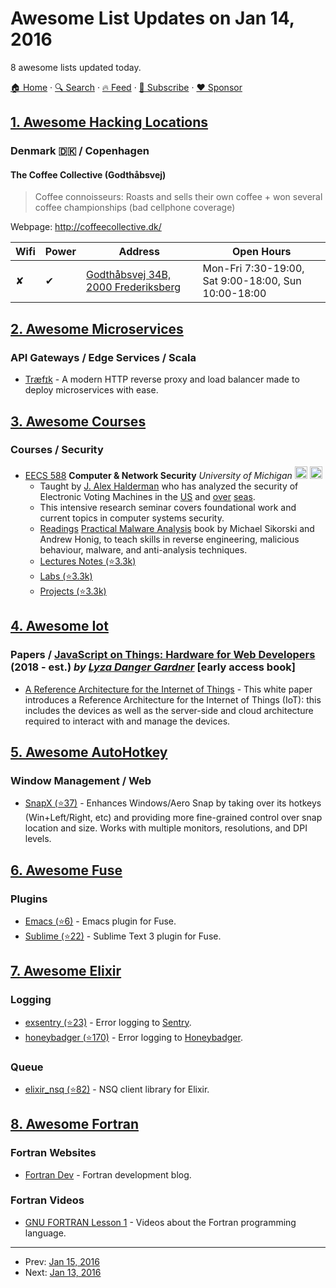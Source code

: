 # Awesome List Updates on Jan 14, 2016

8 awesome lists updated today.

[🏠 Home](/README.md) · [🔍 Search](https://www.trackawesomelist.com/search/) · [🔥 Feed](https://www.trackawesomelist.com/rss.xml) · [📮 Subscribe](https://trackawesomelist.us17.list-manage.com/subscribe?u=d2f0117aa829c83a63ec63c2f&id=36a103854c) · [❤️  Sponsor](https://github.com/sponsors/theowenyoung)



## [1. Awesome Hacking Locations](/content/daviddias/awesome-hacking-locations/README.md)

### Denmark 🇩🇰 / Copenhagen

#### The Coffee Collective (Godthåbsvej)

> Coffee connoisseurs: Roasts and sells their own coffee + won several coffee championships (bad cellphone coverage)

Webpage: <http://coffeecollective.dk/>

| Wifi | Power | Address                                                                 | Open Hours                                          |
| ---- | ----- | ----------------------------------------------------------------------- | --------------------------------------------------- |
| ✘    | ✔     | [Godthåbsvej 34B, 2000 Frederiksberg](https://goo.gl/maps/pTQ1iiZqJuF2) | Mon-Fri 7:30-19:00, Sat 9:00-18:00, Sun 10:00-18:00 |

## [2. Awesome Microservices](/content/mfornos/awesome-microservices/README.md)

### API Gateways / Edge Services / Scala

*   [Træfɪk](http://traefik.io/) - A modern HTTP reverse proxy and load balancer made to deploy microservices with ease.

## [3. Awesome Courses](/content/prakhar1989/awesome-courses/README.md)

### Courses / Security

*   [EECS 588](https://www.eecs.umich.edu/courses/eecs588/) **Computer & Network Security** *University of Michigan* <img src="https://assets-cdn.github.com/images/icons/emoji/unicode/1f4dd.png" width="20" height="20" alt="Lecture Notes" title="Lecture Notes" /> <img src="https://assets-cdn.github.com/images/icons/emoji/unicode/1f4da.png" width="20" height="20" alt="Readings" title="Readings" />
    *   Taught by [J. Alex Halderman](https://jhalderm.com/) who has analyzed the security of Electronic Voting Machines in the [US](https://jhalderm.com/pub/papers/dcvoting-fc12.pdf) and [over](https://jhalderm.com/pub/papers/ivoting-ccs14.pdf) [seas](https://jhalderm.com/pub/papers/evm-ccs10.pdf).
    *   This intensive research seminar covers foundational work and current topics in computer systems security.
    *   [Readings](https://www.eecs.umich.edu/courses/eecs588/readings.html)
        [Practical Malware Analysis](http://www.amazon.com/Practical-Malware-Analysis-Dissecting-Malicious/dp/1593272901)
        book by Michael Sikorski and Andrew Honig, to teach skills in reverse engineering, malicious behaviour, malware,
        and anti-analysis techniques.
    *   [Lectures Notes (⭐3.3k)](https://github.com/RPISEC/Malware/tree/master/Lectures)
    *   [Labs (⭐3.3k)](https://github.com/RPISEC/Malware/tree/master/Labs)
    *   [Projects (⭐3.3k)](https://github.com/RPISEC/Malware/tree/master/Projects)

## [4. Awesome Iot](/content/HQarroum/awesome-iot/README.md)

### Papers / [JavaScript on Things: Hardware for Web Developers](https://www.manning.com/books/javascript-on-things) (2018 - est.) *by [Lyza Danger Gardner](https://www.amazon.com/s/ref=dp_byline_sr_book_1?ie=UTF8&text=Lyza+Danger+Gardner&search-alias=books&field-author=Lyza+Danger+Gardner&sort=relevancerank)* [early access book]

*   [A Reference Architecture for the Internet of Things](http://wso2.com/wso2_resources/wso2_whitepaper_a-reference-architecture-for-the-internet-of-things.pdf) - This white paper introduces a Reference Architecture for the Internet of Things (IoT): this includes the devices as well as the server-side and cloud architecture required to interact with and manage the devices.

## [5. Awesome AutoHotkey](/content/ahkscript/awesome-AutoHotkey/README.md)

### Window Management / Web

*   [SnapX (⭐37)](https://github.com/benallred/SnapX/releases) - Enhances Windows/Aero Snap by taking over its hotkeys (Win+Left/Right, etc) and providing more fine-grained control over snap location and size. Works with multiple monitors, resolutions, and DPI levels.

## [6. Awesome Fuse](/content/fuse-compound/awesome-fuse/README.md)

### Plugins

*   [Emacs (⭐6)](https://github.com/kristianhasselknippe/fuse-mode) - Emacs plugin for Fuse.
*   [Sublime (⭐22)](https://github.com/fusetools/Fuse.SublimePlugin) - Sublime Text 3 plugin for Fuse.

## [7. Awesome Elixir](/content/h4cc/awesome-elixir/README.md)

### Logging

*   [exsentry (⭐23)](https://github.com/appcues/exsentry) - Error logging to [Sentry](https://getsentry.com/).
*   [honeybadger (⭐170)](https://github.com/honeybadger-io/honeybadger-elixir) - Error logging to [Honeybadger](https://www.honeybadger.io/).

### Queue

*   [elixir\_nsq (⭐82)](https://github.com/wistia/elixir_nsq) - NSQ client library for Elixir.

## [8. Awesome Fortran](/content/rabbiabram/awesome-fortran/README.md)

### Fortran Websites

*   [Fortran Dev](https://fortrandev.wordpress.com/) - Fortran development blog.

### Fortran Videos

*   [GNU FORTRAN Lesson 1](https://www.youtube.com/watch?v=qUy8M10uZRU) - Videos about the Fortran programming language.

---

- Prev: [Jan 15, 2016](/content/2016/01/15/README.md)
- Next: [Jan 13, 2016](/content/2016/01/13/README.md)